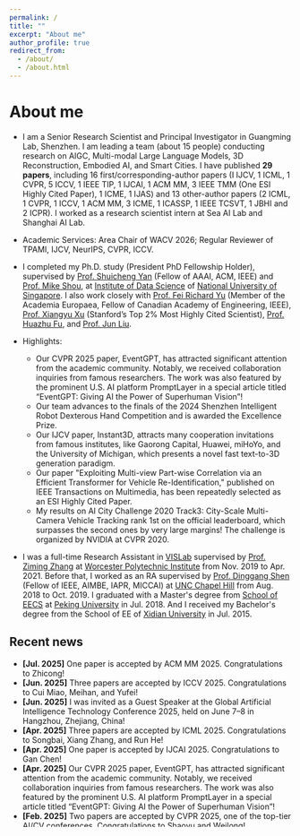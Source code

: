 ```yaml
---
permalink: /
title: ""
excerpt: "About me"
author_profile: true
redirect_from: 
  - /about/
  - /about.html
---
```

# <i class="fa fa-cog fa-spin fa-fw"></i> About me #

* I am a Senior Research Scientist and Principal Investigator in Guangming Lab, Shenzhen. I am leading a team (about 15 people) conducting research on AIGC, Multi-modal Large Language Models, 3D Reconstruction, Embodied AI, and Smart Cities. I have published **29 papers**, including 16 first/corresponding-author papers (I IJCV, 1 ICML, 1 CVPR, 5 ICCV, 1 IEEE TIP, 1 IJCAI, 1 ACM MM, 3 IEEE TMM (One ESI Highly
Cited Paper), 1 ICME, 1 IJAS) and 13 other-author papers (2 ICML, 1 CVPR, 1 ICCV, 1 ACM MM, 3 ICME, 1 ICASSP, 1 IEEE TCSVT, 1 JBHI and 2 ICPR). I worked as a research scientist intern at Sea AI Lab and Shanghai AI Lab.

* Academic Services: Area Chair of WACV 2026; Regular Reviewer of TPAMI, IJCV, NeurIPS, CVPR, ICCV.
<!-- Full-time researchers, visiting students and remote cooperations are very welcome! -->


* I completed my Ph.D. study (President PhD Fellowship Holder), supervised by [Prof. Shuicheng Yan](https://scholar.google.com.hk/citations?user=DNuiPHwAAAAJ&hl=zh-CN) (Fellow of AAAI, ACM, IEEE) and [Prof. Mike Shou](https://sites.google.com/view/showlab), at [Institute of Data Science](https://ids.nus.edu.sg/) of [National University of Singapore](https://nus.edu.sg/). I also work closely with [Prof. Fei Richard Yu](https://scholar.google.ca/citations?user=zuGMGBoAAAAJ&hl=en) (Member of the Academia Europaea, Fellow of Canadian Academy of Engineering, IEEE), [Prof. Xiangyu Xu](https://scholar.google.com/citations?user=Ec5Biz4AAAAJ&hl=zh-CN) (Stanford’s Top 2% Most Highly Cited Scientist), [Prof. Huazhu Fu](https://hzfu.github.io),  and [Prof. Jun Liu](https://istd.sutd.edu.sg/people/faculty/liu-jun).

* Highlights:
  * Our CVPR 2025 paper, EventGPT, has attracted significant attention from the academic community. Notably, we received collaboration inquiries from famous researchers. The work was also featured by the prominent U.S. AI platform PromptLayer in a special article titled “EventGPT: Giving AI the Power of Superhuman Vision”!
  * Our team advances to the finals of the 2024 Shenzhen Intelligent Robot Dexterous Hand Competition and is awarded the Excellence Prize.
  * Our IJCV paper, Instant3D, attracts many cooperation invitations from famous institutes, like Gaorong Capital, Huawei, miHoYo, and the University of Michigan, which presents a novel fast text-to-3D generation paradigm.
  * Our paper "Exploiting Multi-view Part-wise Correlation via an Efficient Transformer for Vehicle Re-Identification," published on IEEE Transactions on Multimedia, has been repeatedly selected as an ESI Highly Cited Paper.
  * My results on AI City Challenge 2020 Track3: City-Scale Multi-Camera Vehicle Tracking rank 1st on the official leaderboard, which surpasses the second ones by very large margins! The challenge is organized by NVIDIA at CVPR 2020.

* I was a full-time Research Assistant in [VISLab](https://zhang-vislab.github.io) supervised by [Prof. Ziming Zhang](https://zhang-vislab.github.io/people/) at [Worcester Polytechnic Institute](https://www.wpi.edu) from Nov. 2019 to Apr. 2021. Before that, I worked as an RA supervised by [Prof. Dinggang Shen](https://scholar.google.com/citations?user=v6VYQC8AAAAJ&hl=zh-CN) (Fellow of IEEE, AIMBE, IAPR, MICCAI) at [UNC Chapel Hill](https://www.unc.edu) from Aug. 2018 to Oct. 2019. I graduated with a Master's degree from [School of EECS](https://eecs.pku.edu.cn/Home/HOME.htm) at [Peking University](http://english.pku.edu.cn) in Jul. 2018. And I received my Bachelor's degree from the School of EE of [Xidian University](https://en.xidian.edu.cn/index.htm) in Jul. 2015. 

## <i class="fa fa-fw fa-rss "></i> Recent news ##

<ul style="width: auto; height: 300px; overflow: auto">
  <li> <b>[Jul. 2025]</b> One paper is accepted by ACM MM 2025. Congratulations to Zhicong!
  
  <li> <b>[Jun. 2025]</b> Three papers are accepted by ICCV 2025. Congratulations to Cui Miao, Meihan, and Yufei!
  
  <li> <b>[Jun. 2025]</b> I was invited as a Guest Speaker at the Global Artificial Intelligence Technology Conference 2025, held on June 7–8 in Hangzhou, Zhejiang, China!
    
  <li> <b>[Apr. 2025]</b> Three papers are accepted by ICML 2025. Congratulations to Songbai, Xiang Zhang, and Run He!
    
  <li> <b>[Apr. 2025]</b> One paper is accepted by IJCAI 2025. Congratulations to Gan Chen!
  
  <li> <b>[Apr. 2025]</b> Our CVPR 2025 paper, EventGPT, has attracted significant attention from the academic community. Notably, we received collaboration inquiries from famous researchers. The work was also featured by the prominent U.S. AI platform PromptLayer in a special article titled “EventGPT: Giving AI the Power of Superhuman Vision”!
    
  <li> <b>[Feb. 2025]</b> Two papers are accepted by CVPR 2025, one of the top-tier AI/CV conferences. Congratulations to Shaoyu and Weilong!

  <li> <b>[Feb. 2025]</b> One paper is accepted by IEEE TMM. Congratulations!
    
  <li> <b>[Dec. 2024]</b> Our team advances to the finals of the 2024 Shenzhen Intelligent Robot Dexterous Hand Competition and is awarded the Excellence Prize.

  <li> <b>[Nov. 2024]</b> I am invited to give a talk titled "From Visual Recognition to Multimodal Learning" at the School of Software Engineering, Sun Yat-Sen University!
  
  <li> <b>[Jul. 2024]</b> I start my career journey as a Full Professor and PI at Guangming Lab, Shenzhen.</li>

  <li> <b>[May. 2024]</b> I successfully passed my Ph.D. defense and received my certificate!</li>
  
  <li> <b>[Apr. 2024]</b> My paper "Instant3D: Instant Text-to-3D Generation" is accepted by International Journal of Computer Vision.</li>

  <li> <b>[Feb. 2024]</b> I received many cooperation invitations from famous industrial institutes, like Gaorong Capital and Huawei, after we proposed a novel fast text-to-3D generation paradigm in our manuscript "Instant3D: Instant Text-to-3D Generation".</li>
  
  <li> <b>[Jan. 2024]</b> I am very pleased to give an invited talk, hosted by Prof. Hehe Fan, about 3D AIGC at School of Computer Science, Zhejiang University, Hangzhou.</li>

  <li> <b>[Nov. 2023]</b> My paper "EDR-FER: Discriminative and Robust Representation Learning for Facial Expression Recognition" is accepted by IEEE Transactions on Multimedia.</li>
  
  <li> <b>[Oct. 2023]</b> My paper "Exploiting Multi-view Part-wise Correlation via an Efficient Transformer for Vehicle Re-Identification" published on IEEE Transactions on Multimedia has been selected as <b>ESI Highly Cited Papers</b> several times.</li>
  
  <li> <b>[Apr. 2023]</b> Our paper "FakePoI: A Large-scale Fake Person of Interest Video Detection Benchmark and a Strong Baseline" is accepted by IEEE Transactions on CSVT.</li>
  
  <li> <b>[Jun. 2022]</b> I am very pleased to give an invited online talk about Facial Expression Recognition at School of Science, Harbin Institute of Technology, Shenzhen.</li>
  
  <li> <b>[Dec. 2021]</b> My paper "Exploiting Multi-view Part-wise Correlation via an Efficient Transformer for Vehicle Re-Identification" is accepted by IEEE Transactions on Multimedia.</li>
  
  <li> <b>[Jul. 2021]</b> My paper "Self-supervised Geometric Features Discovery with Interpretable Attention for Vehicle Re-Identification and Beyond" is accepted by ICCV 2021 as a poster paper!</li>
  
  <li> <b>[Apr. 2021]</b> I complete my RA work at WPI!</li>
 
  <li> <b>[Mar. 2021]</b> I am awarded a four-year's PhD fellowship from National University of Singapore!</li>
 
  <li> <b>[Oct. 2020]</b> Two papers are accepted by ICPR 2020!</li>
  
  <li> <b>[Aug. 2020]</b> The video demo of my MTMC results on <a href="https://www.aicitychallenge.org">AI City Challenge 2020</a> is <a href="https://youtu.be/ZR69HMsASqc">here</a>!</li>
  
  <li> <b>[Jul. 2020]</b> Our paper on "3D LiDAR Odometry Estimation" has been accepted for presentation at the ACM Multimedia 2020 conference!</li>
  
  <li> <b>[Jun. 2020]</b> My results on <a href="https://www.aicitychallenge.org">AI City Challenge 2020</a> Track3: City-Scale Multi-Camera Vehicle Tracking rank 1st on the official leaderboard, which surpasses the second ones by very large margins! Please check <a href="https://ming1993li.github.io/images/AiCityChallenge2020_Track3.jpg">the screenshot of the ranking results</a>!</li>
  
  <li> <b>[Nov. 2019]</b> I start my research work on person/vehicle re-identification at Worcester Polytechnic Institute in MA, US.</li>
  
  <li> <b>[Aug. 2018]</b> I start my RA work on medical image processing at UNC-Chapel Hill in NC, US.</li>
    
  <li> <b>[Jul. 2018]</b> I complete my Master study in Peking University successfully!</li>
</ul>
